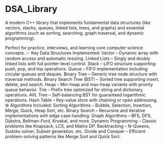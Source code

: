 # DSA_Library

A modern C++ library that implements fundamental data structures (like vectors, stacks, queues, linked lists, trees, and graphs) and essential algorithms (such as sorting, searching, graph traversal, and dynamic programming).

Perfect for practice, interviews, and learning core computer science concepts.
✅ Key Data Structures Implemented:
Vector – Dynamic array with random access and automatic resizing.
Linked Lists – Singly and doubly linked lists with full pointer-level control.
Stack – LIFO structure supporting push, pop, and top operations.
Queue – FIFO implementation including circular queues and deques.
Binary Tree – Generic tree node structure with traversal methods.
Binary Search Tree (BST) – Sorted tree supporting insert, delete, and search.
Heap – Min-heap and max-heap variants with priority queue behavior.
Trie – Prefix tree optimized for string and dictionary operations.
AVL Tree – Self-balancing BST for guaranteed logarithmic operations.
Hash Table – Key-value store with chaining or open addressing.
⚙️ Algorithms Included:
Sorting Algorithms – Bubble, Selection, Insertion, Merge, Quick, Heap Sort, etc.
Binary Search – Recursive and iterative implementations with edge case handling.
Graph Algorithms – BFS, DFS, Dijkstra, Bellman-Ford, Kruskal, and more.
Dynamic Programming – Classic problems like Knapsack, LCS, and Matrix DP.
Backtracking – N-Queens, Sudoku solver, Subset generation, etc.
Divide and Conquer – Efficient problem-solving patterns like Merge Sort and Quick Sort.
